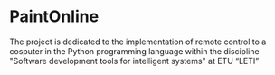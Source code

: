 # PaintOnline
The project is dedicated to the implementation of remote control to a cosputer in the Python programming language within the discipline "Software development tools for intelligent systems" at ETU “LETI”
